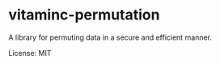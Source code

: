 # vitaminc-permutation

A library for permuting data in a secure and efficient manner.

License: MIT
